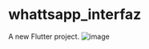# whattsapp_interfaz

A new Flutter project.
![image](https://github.com/BRAVO-MORENO-JESUS-AARON/whattsapp_interfaz/assets/144573232/223f6f14-6735-4cde-b814-518229ac5348)
